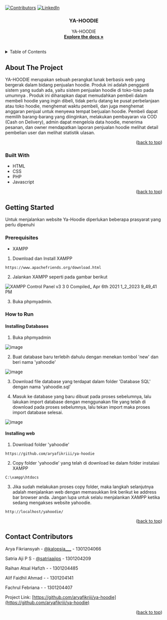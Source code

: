 [![Contributors][contributors-shield]][contributors-url]
[![LinkedIn][linkedin-shield]][linkedin-url]
<div id="top"></div>

<h3 align="center">YA-HOODIE</h3>

  <p align="center">
    YA-HOODIE
    <br />
    <a href="https://docs.google.com/document/d/1UM8gn8vf-7qMWP8pHvO2B0WOZ8gjLYMN/edit?usp=sharing&ouid=105015904708726665666&rtpof=true&sd=true"><strong>Explore the docs »</strong></a>
    <br />
    <br />
  </p>
</div>



<!-- TABLE OF CONTENTS -->
<details>
  <summary>Table of Contents</summary>
  <ol>
    <li>
      <a href="#about-the-project">About The Project</a>
      <ul>
        <li><a href="#built-with">Built With</a></li>
      </ul>
    </li>
    <li>
      <a href="#getting-started">Getting Started</a>
      <ul>
        <li><a href="#prerequisites">Prerequisites</a></li>
        <li><a href="#how-to-run">How to Run </a></li>
      </ul>
    </li>
    <li><a href="#contact-contributors">Contact Contributors</a></li>
  </ol>
</details>



<!-- ABOUT THE PROJECT -->
## About The Project
YA-HOODIE merupakan sebuah perangkat lunak berbasis web yang bergerak dalam bidang penjualan hoodie. Produk ini adalah pengganti sistem yang sudah ada, yaitu sistem penjualan hoodie di toko-toko pada umumnya . Produk ini diharapkan dapat memudahkan pembeli dalam membeli hoodie yang ingin dibeli, tidak perlu datang ke pusat perbelanjaan atau toko hoodie, menghemat waktu pembeli, dan juga menghemat anggaran penjual untuk menyewa tempat berjualan hoodie. Pembeli dapat memilih barang-barang yang diinginkan, melakukan pembayaran via COD (Cash on Delivery), admin dapat mengelola data hoodie, menerima pesanan, dan owner mendapatkan laporan penjualan hoodie melihat detail pembelian user dan melihat statistik ulasan.
<p align="right">(<a href="#top">back to top</a>)</p>

### Built With

* HTML 
* CSS
* PHP
* Javascript

<p align="right">(<a href="#top">back to top</a>)</p>



<!-- GETTING STARTED -->
## Getting Started
Untuk menjalankan website Ya-Hoodie diperlukan beberapa prasyarat yang perlu dipenuhi
### Prerequisites
* XAMPP
1. Download dan Install XAMPP
```
https://www.apachefriends.org/download.html
```
2. Jalankan XAMPP seperti pada gambar berikut

![XAMPP Control Panel v3 3 0     Compiled_ Apr 6th 2021   1_2_2023 9_49_41 PM](https://user-images.githubusercontent.com/90541318/210247116-67ecbdda-8477-4097-ac53-02a70721fa71.png)

3. Buka phpmyadmin.

### How to Run 
#### Installing Databases
1. Buka phpmyadmin

![image](https://user-images.githubusercontent.com/90541318/210247894-16e83853-2b8b-4de8-919b-35f7e8bf0dbe.png)

2. Buat database baru terlebih dahulu dengan menekan tombol 'new' dan beri nama 'yahoodie'

![image](https://user-images.githubusercontent.com/90541318/210248030-77f4c494-4d85-48d4-bf01-7ff4b9c728e2.png)

3. Download file database yang terdapat dalam folder 'Database SQL' dengan nama 'yahoodie.sql'

3. Masuk ke database yang baru dibuat pada proses sebelumnya, lalu lakukan import database dengan menggunakan file yang telah di download pada proses sebelumnya, lalu tekan import maka proses import database selesai.

![image](https://user-images.githubusercontent.com/90541318/210248151-159d2879-9134-4e6d-8f04-17070b91fbea.png)

#### Installing web
1. Download folder 'yahoodie'

```
https://github.com/aryafikriii/ya-hoodie
```

2. Copy folder 'yahoodie' yang telah di download ke dalam folder instalasi XAMPP

```
C:\xampp\htdocs
```

3. Jika sudah melakukan proses copy folder, maka langkah selanjutnya adalah menjalankan web dengan memasukkan link berikut ke address bar browser anda. Jangan lupa untuk selalu menjalankan XAMPP ketika sedang mengakses website yahoodie.

```
http://localhost/yahoodie/
```

<p align="right">(<a href="#top">back to top</a>)</p>

<!-- CONTACT -->
## Contact Contributors

Arya Fikriansyah - [@kalopsia___](https://twitter.com/@kaIopsia___) - 1301204066

Satria Aji P S   - [@satriaajips](https://github.com/satriaajips)    - 1301204209

Raihan Atsal Hafizh - []()    - 1301204485

Alif Faidhil Ahmad - []()    - 1301204141

Fachrul Febriana - []()    - 1301204407


Project Link: [https://github.com/aryafikriii/ya-hoodie](https://github.com/aryafikriii/ya-hoodie)

<p align="right">(<a href="#top">back to top</a>)</p>

[contributors-shield]: https://img.shields.io/github/contributors/aryafikriii/ya-hoodie.svg?style=for-the-badge
[contributors-url]: https://github.com/aryafikriii/
[linkedin-shield]: https://img.shields.io/badge/-LinkedIn-black.svg?style=for-the-badge&logo=linkedin&colorB=555
[linkedin-url]: https://www.linkedin.com/in/arya-fikriansyah/

